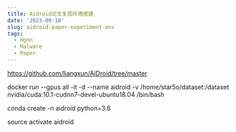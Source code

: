 ```yaml
---
title: Aidroid论文复现环境搭建
date: '2023-09-18'
slug: aidroid-paper-experiment-env
tags:
  - Hgnn
  - Malware
  - Paper
---
```


https://github.com/liangxun/AiDroid/tree/master

docker run --gpus all -it -d --name aidroid -v /home/star5o/dataset:/dataset nvidia/cuda:10.1-cudnn7-devel-ubuntu18.04 /bin/bash

conda create -n aidroid python=3.6

source activate aidroid

